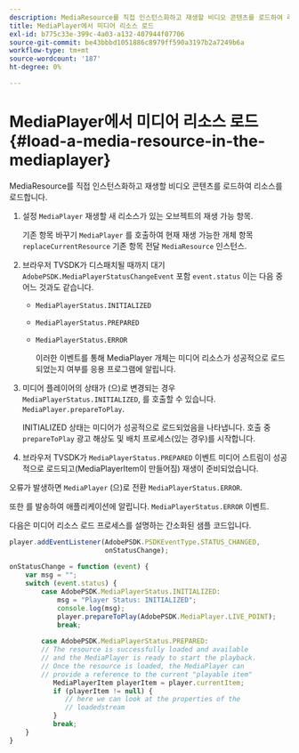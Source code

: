 ```yaml
---
description: MediaResource를 직접 인스턴스화하고 재생할 비디오 콘텐츠를 로드하여 리소스를 로드합니다.
title: MediaPlayer에서 미디어 리소스 로드
exl-id: b775c33e-399c-4a03-a132-407944f07706
source-git-commit: be43bbbd1051886c8979ff590a3197b2a7249b6a
workflow-type: tm+mt
source-wordcount: '187'
ht-degree: 0%

---
```


# MediaPlayer에서 미디어 리소스 로드 {#load-a-media-resource-in-the-mediaplayer}

MediaResource를 직접 인스턴스화하고 재생할 비디오 콘텐츠를 로드하여 리소스를 로드합니다.

1. 설정 `MediaPlayer` 재생할 새 리소스가 있는 오브젝트의 재생 가능 항목.

   기존 항목 바꾸기 `MediaPlayer` 를 호출하여 현재 재생 가능한 개체 항목 `replaceCurrentResource` 기존 항목 전달 `MediaResource` 인스턴스.

1. 브라우저 TVSDK가 디스패치될 때까지 대기 `AdobePSDK.MediaPlayerStatusChangeEvent` 포함 `event.status` 이는 다음 중 어느 것과도 같습니다.

   * `MediaPlayerStatus.INITIALIZED`
   * `MediaPlayerStatus.PREPARED`
   * `MediaPlayerStatus.ERROR`

      이러한 이벤트를 통해 MediaPlayer 개체는 미디어 리소스가 성공적으로 로드되었는지 여부를 응용 프로그램에 알립니다.

1. 미디어 플레이어의 상태가 (으)로 변경되는 경우 `MediaPlayerStatus.INITIALIZED`, 를 호출할 수 있습니다. `MediaPlayer.prepareToPlay`.

   INITIALIZED 상태는 미디어가 성공적으로 로드되었음을 나타냅니다. 호출 중 `prepareToPlay` 광고 해상도 및 배치 프로세스(있는 경우)를 시작합니다.
1. 브라우저 TVSDK가 `MediaPlayerStatus.PREPARED` 이벤트 미디어 스트림이 성공적으로 로드되고(MediaPlayerItem이 만들어짐) 재생이 준비되었습니다.

오류가 발생하면 `MediaPlayer` (으)로 전환 `MediaPlayerStatus.ERROR`.

또한 를 발송하여 애플리케이션에 알립니다. `MediaPlayerStatus.ERROR` 이벤트.

><!--<a id="example_3774607C6F08473282CF0CB7F3D82373"></a>-->

다음은 미디어 리소스 로드 프로세스를 설명하는 간소화된 샘플 코드입니다.

```js
player.addEventListener(AdobePSDK.PSDKEventType.STATUS_CHANGED,  
                        onStatusChange); 
 
onStatusChange = function (event) { 
    var msg = ""; 
    switch (event.status) { 
        case AdobePSDK.MediaPlayerStatus.INITIALIZED: 
            msg = "Player Status: INITIALIZED"; 
            console.log(msg); 
            player.prepareToPlay(AdobePSDK.MediaPlayer.LIVE_POINT); 
            break; 
 
        case AdobePSDK.MediaPlayerStatus.PREPARED: 
        // The resource is successfully loaded and available 
        // and the MediaPlayer is ready to start the playback. 
        // Once the resource is loaded, the MediaPlayer can 
        // provide a reference to the current "playable item" 
           MediaPlayerItem playerItem = player.currentItem; 
           if (playerItem != null) {  
              // here we can look at the properties of the  
              // loadedstream 
           } 
           break; 
    } 
}
```
